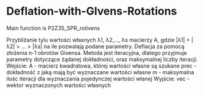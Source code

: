 # Deflation-with-GIvens-Rotations
Main function is P2Z35_SPR_rotivens

Przybliżanie tylu wartości własnych λ1, λ2,..., λs macierzy A, gdzie |λ1| > |λ2| > ... > |λs| na ile pozwalają podane parametry. Deflacja za pomocą złożenia n-1 obrotów Givensa. Metoda jest iteracyjna, dlatego przyjmuje parametry dotyczące żądanej dokładności, oraz maksymalnej liczby iteracji.
Wejście:
   A       - macierz kwadratowa, której wartości własne są szukane
   prec    - dokładność z jaką mają być wyznaczane wartości własne
   m       - maksymalna ilośc iteracji dla wyznaczania pojedynczej
             wartości włanej
 Wyjście:
   vec     - wektor wyznaczonych wartości własnych
